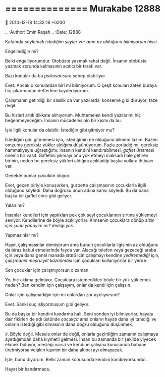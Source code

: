 ==============
Murakabe 12888
==============

:date: 2014-12-18 14:32:18 +0200

.. :Author: Emin Reşah
.. :Date:   12888

Kafamda *söylemek istediğim şeyler var ama ne olduğunu bilmiyorum
hissi*.

Engellediğin mi?

Belki engelliyorumdur. Otobüste yazmak rahat değil. İnsanın otobüste
yazmak zorunda kalmasının acıtıcı bir tarafı var.

Bazı konular da bu *psikosansüre* sebep olabiliyor.

Evet. Ancak o konulardan biri mi bilmiyorum. O çeşit konuları zaten
buraya hiç çıkarmadan defterlere kaydediyorum.

Çalışmanın getirdiği bir sasılık da var yazılarda, konserve gibi
duruyor, taze değil.

Bu hisleri artık dikkate almıyorum. Muhtemelen kendi yazılarımı hiç
beğenmeyeceğim. İnsanın mücadelesinin bir kısmı da bu.

İşle ilgili konular da olabilir. İstediğin gibi gitmiyor mu?

İstediğim gibi gitmemesi için, istediğimin ne olduğunu bilmem lazım.
Bazen omzuma gereksiz yükler aldığımı düşünüyorum. Fazla zorladığımı,
gereksiz hammaliyeyle uğraştığımı. İnsanın kendini kandırabilmesi,
*gaflet üretmesi* önemli bir vasıf. Gafletini yıkmayı onu yok etmeyi
maksadı hale getiren birinin, neden bu gereksiz yükleri aldığını
açıkladığı başka yollara ihtiyacı var.

Genelde bunlar *çocuklar* oluyor.

Evet, geçen biriyle konuşurken, gurbette çalışmasının çocuklarla
ilgili olduğunu söyledi. Daha doğrusu onun adına karısı söyledi. Bu da
bana başka bir gaflet cinsi gibi geliyor.

Yalan mı?

İnsanlar kendileri için yaptıkları pek çok şeyi çocuklarının sırtına
yüklemeyi seviyor. Kendilerine de böyle açıklıyorlar. Kimsenin
çocuklara dönüp *sizin için şunu yapayım mı?* dediği yok.

Yapmasınlar mı?

Hayır, çalışmasınlar demiyorum ama bunun çocuklarla ilgisinin az
olduğunu da biraz kabul etmelerinde fayda var. Alacağı telefon veya
gezeceği araba için veya daha genel manada *statü* için çalışmayı
kendine *yediremediği* için, *çalışmanın meşruiyet kazanması* için
çocukları kullanıyorlar bir yerde.

Sen çocuklar için çalışmıyorsun o zaman.

Yo, hiç aklıma gelmiyor. Çocuklara istemedikleri böyle bir yük
yüklemek neden? Ben kendim için çalışayım, onlar da kendi için
çalışsın.

Onlar için çalışmadığın için mi onlardan zor ayrılıyorsun?

Evet. Sanki suç işliyormuşum gibi geliyor. 

Bu da başka bir kendini kandırma hali. Seni senden iyi bilmiyorlar,
hayata dair fikirleri de adı üstünde *çocukça* ama onların hayatı daha
iyi tanıdığı ve onların istediği gibi olmasının daha doğru olduğunu düşünmek. 

لا. Böyle değil. Mesele onlar da değil, onlarla geçirdiğim zamanın çalışmaya ayırdığımdan daha kıymetli gelmesi. İnsan bu zamanda bir şekilde yiyecek ekmek buluyor, mesleği varsa ve kendine çalışma konusunda bahane üretmiyorsa velakin kızımın bir daha altıncı ayı olmayacak. 

İşte, bunu diyorum. Belki zaman konusunda kendini kandırıyorsundur. 

Hayat bir kandırmaca. 


